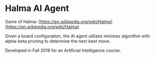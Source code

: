 # Halma AI Agent

Game of Halma: [https://en.wikipedia.org/wiki/Halma](https://en.wikipedia.org/wiki/Halma).

Given a board configuration, the AI agent utilizes minimax algorithm with alpha-beta pruning to determine the next best move.

Developed in Fall 2019 for an Artificial Intelligence course.
